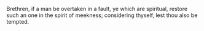 Brethren, if a man be overtaken in a fault, ye which are spiritual, restore such an one in the spirit of meekness; considering thyself, lest thou also be tempted.
